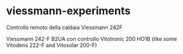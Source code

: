 # viessmann-experiments
Controllo remoto della caldaia Viessmann 242F

Viessmann 242-F B2UA con controllo Vitotronic 200 HO1B (like some Vitodens 222-F and Vitosolar 200-F)
